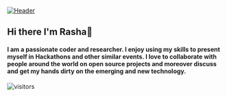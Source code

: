 [![Header](https://raw.githubusercontent.com/rashafathima/<OWNER>/<OWNER>/readme_header.png "Header")](https://some-url.dev/)


## Hi there I'm Rasha👋

#### I am a passionate coder and researcher. I enjoy using my skills to present myself in Hackathons and other similar events. I love to collaborate with people around the world on open source projects and moreover discuss and get my hands dirty on the emerging and new technology.


![visitors](https://visitor-badge.glitch.me/badge?page_id=page.id)

<!--
**rashafathima/rashafathima** is a ✨ _special_ ✨ repository because its `README.md` (this file) appears on your GitHub profile.

Here are some ideas to get you started:

- 🔭 I’m currently working on ...
- 🌱 I’m currently learning ...
- 👯 I’m looking to collaborate on ...
- 🤔 I’m looking for help with ...
- 💬 Ask me about ...
- 📫 How to reach me: ...
- 😄 Pronouns: ...
- ⚡ Fun fact: ...
-->
